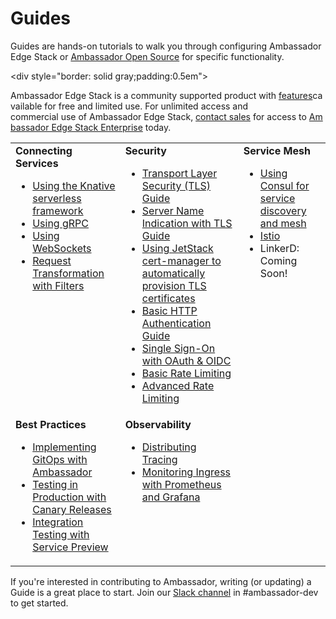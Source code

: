 # Guides

Guides are hands-on tutorials to walk you through configuring Ambassador Edge Stack or [Ambassador Open Source](content/user-guide/install-ambassador-oss) for specific functionality.

<div style="border: solid gray;padding:0.5em">

Ambassador Edge Stack is a community supported product with [features](getambassador.io/features)cavailable for free and limited use. For unlimited access and commercial use of Ambassador Edge Stack, [contact sales](https:/www.getambassador.io/contact) for access to [Ambassador Edge Stack Enterprise](/user-guide/ambassador-edge-stack-enterprise) today.

</div>



<table>
<tr>
 <td style="vertical-align:top;">
  <strong>Connecting Services</strong>
 <ul>
  <li><a href="/user-guide/knative">Using the Knative serverless framework</a></li>
  <li><a href="/user-guide/grpc">Using gRPC</a></li>
  <li><a href="/user-guide/websockets-ambassador">Using WebSockets</a></li>
  <li><a href="/docs/guides/filter-dev-guide">Request Transformation with Filters</a></li>
 </ul>
 </td>
 <td style="vertical-align:top;">
  <strong>Security</strong>
 <ul>
  <li><a href="/user-guide/tls-termination">Transport Layer Security (TLS) Guide</a></li>
  <li><a href="/user-guide/sni">Server Name Indication with TLS Guide</a></li>
  <li><a href="/user-guide/cert-manager">Using JetStack cert-manager to automatically provision TLS certificates</a></li>
  <li><a href="/user-guide/auth-tutorial">Basic HTTP Authentication Guide</a></li>
  <li><a href="/user-guide/oauth-oidc-auth">Single Sign-On with OAuth & OIDC</a></li>
  <li><a href="/user-guide/rate-limiting-tutorial">Basic Rate Limiting</a></li>
  <li><a href="/user-guide/advanced-rate-limiting">Advanced Rate Limiting</a></li>   
 </ul>
 </td>
 <td style="vertical-align:top;">
  <strong>Service Mesh</strong>
  <ul>
   <li><a href="/user-guide/consul">Using Consul for service discovery and mesh</a></li>
   <li><a href="/user-guide/with-istio">Istio</a></li>
   <li>LinkerD: Coming Soon!</li>
  </ul>
 </td>
</tr>
<tr>
 <td style="vertical-align:top;">
  <strong>Best Practices</strong>
  <ul>
   <li><a href="/user-guide/gitops-ambassador">Implementing GitOps with Ambassador</a></li>
   <li><a href="/docs/dev-guide/canary-release-concepts">Testing in Production with Canary Releases</a></li>
   <li><a href="/docs/dev-guide/service-preview">Integration Testing with Service Preview</a></li>
  </ul>
 </td>
 <td style="vertical-align:top;">
  <strong>Observability</strong>
  <ul>
   <li><a href="/user-guide/tracing-tutorial">Distributing Tracing</a></li>
   <li><a href="/user-guide/monitoring">Monitoring Ingress with Prometheus and Grafana</a></li>
  </ul>
  </td>
</tr>
</table>

If you're interested in contributing to Ambassador, writing (or updating) a Guide is a great place to start. Join our [Slack channel](https://d6e.co/slack) in #ambassador-dev to get started.
